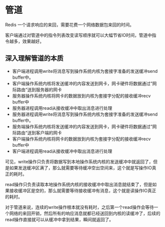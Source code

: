 # 管道
Redis 一个请求响应的来回，需要花费一个网络数据包来回的时间。

客户端通过对管道中的指令列表改变读写顺序就可以大幅节省IO时间，管道中指令越多，效果越好。

## 深入理解管道的本质
- 客户端进程调用write将消息写到操作系统内核为套接字准备的发送缓冲send buffer中。
- 客户端操作系统内核将发送缓冲的内容发送到网卡，网卡硬件将数据通过”网际路由“送到服务器的网卡
- 服务器操作系统内核将网卡的数据放到内核为套接字分配的接收缓冲recv buffer中
- 服务器进程调用read从接收缓冲中取出消息进行处理
- 服务器进程调用write将消息写到操作系统内核为套接字准备的发送缓冲send buffer中。
- 服务端操作系统内核将发送缓冲的内容发送到网卡，网卡硬件将数据通过”网际路由“送到客户端的网卡
- 客户端操作系统内核将网卡的数据放到内核为套接字分配的接收缓冲recv buffer中
- 客户端进程调用read从接收缓冲中取出消息进行处理

可见，write操作只负责将数据写到本地操作系统内核的发送缓冲中就返回了，但是如果发送缓冲区满了，那么就需要等待缓冲空出空间来，这个就是写操作IO真正的耗时。

read操作只负责读取本地操作系统内核的接收缓冲中取出消息就结束了，但是如果接收缓冲区是空的，那么就需要等待接收缓冲有消息，这个就是读操作IO真正的耗时。

对于管道来说，连续的write操作根本就没有耗时，之后第一个read操作会等待一个网络的来回开销，然后所有的响应消息就都已经送回到内核的读缓冲了，后续的read操作直接就可以从缓冲中拿到结果，瞬间就返回了。

